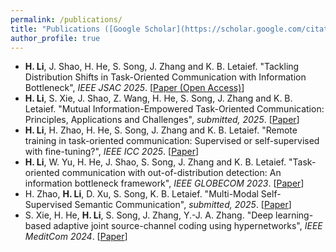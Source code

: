 ```yaml
---
permalink: /publications/
title: "Publications ([Google Scholar](https://scholar.google.com/citations?user=Fsw0Uf4AAAAJ&hl=en))"
author_profile: true
---
```


* **H. Li**, J. Shao, H. He, S. Song, J. Zhang and K. B. Letaief. "Tackling Distribution Shifts in Task-Oriented Communication with Information Bottleneck", *IEEE JSAC 2025*. [[Paper (Open Access)](https://ieeexplore.ieee.org/document/10964522)]
* **H. Li**, S. Xie, J. Shao, Z. Wang, H. He, S. Song, J. Zhang and K. B. Letaief. "Mutual Information-Empowered Task-Oriented Communication: Principles, Applications and Challenges", *submitted, 2025*. [[Paper](https://arxiv.org/pdf/2503.20195)]
* **H. Li**, H. Zhao, H. He, S. Song, J. Zhang and K. B. Letaief. "Remote training in task-oriented communication: Supervised or self-supervised with fine-tuning?", *IEEE ICC 2025*. [[Paper](https://arxiv.org/pdf/2502.17922)]
* **H. Li**, W. Yu, H. He, J. Shao, S. Song, J. Zhang and K. B. Letaief. "Task-oriented communication with out-of-distribution detection: An information bottleneck framework", *IEEE GLOBECOM 2023*. [[Paper](https://ieeexplore.ieee.org/abstract/document/10436784)]
* H. Zhao, **H. Li**, D. Xu, S. Song, K. B. Letaief. "Multi-Modal Self-Supervised Semantic Communication", *submitted, 2025*. [[Paper](https://arxiv.org/pdf/2503.13940)]
* S. Xie, H. He, **H. Li**, S. Song, J. Zhang, Y.-J. A. Zhang. "Deep learning-based adaptive joint source-channel coding using hypernetworks", *IEEE MeditCom 2024*. [[Paper](https://ieeexplore.ieee.org/abstract/document/10621322)]
